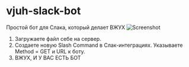 # vjuh-slack-bot
Простой бот для Слака, который делает ВЖУХ
![Screenshot](http://i.imgur.com/bfDzvJu.png)

1. Загружаете файл себе на сервер.
2. Создаете новую Slash Command в Слак-интеграциях. Указываете Method = GET и URL к боту.
3. ВЖУХ, И У ВАС ЕСТЬ БОТ
